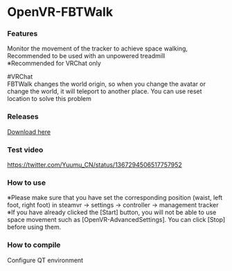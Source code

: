# OpenVR-FBTWalk

### Features
   Monitor the movement of the tracker to achieve space walking, Recommended to be used with an unpowered treadmill  
   ※Recommended for VRChat only
   
   #VRChat  
     FBTWalk changes the world origin, so when you change the avatar or change the world, it will teleport to another place. You can use reset location to solve this problem
 
### Releases
   [Download here](https://github.com/Yuumum/OpenVR-FBTWalk/releases/tag/1.0.0.1)

### Test video
   https://twitter.com/Yuumu_CN/status/1367294506517757952
   
### How to use
   ※Please make sure that you have set the corresponding position (waist, left foot, right foot) in steamvr → settings → controller → management tracker  
   ※If you have already clicked the [Start] button, you will not be able to use space movement such as [OpenVR-AdvancedSettings]. You can click [Stop] before using them.
   

### How to compile
   Configure QT environment
